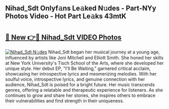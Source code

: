 ## Nihad_Sdt Onlyf𝚊ns Le𝚊ked N𝚞des - Part-NYy Photos Video - Hot Part Le𝚊ks 43mtK

# <h2><a href="http://ab1811.deff.icu/?id=Nihad_Sdt">🔗 New 👉🔴 Nihad_Sdt VIDEO Photos</a></h2>

[![Nihad_Sdt N𝚞des](https://i.imgur.com/rIISA9y.gif)](http://ab1811.deff.icu/?id=Nihad_Sdt)
Nihad_Sdt began her musical journey at a young age, influenced by artists like Joni Mitchell and Elliott Smith. She honed her skills at New York University's Tisch School of the Arts, where she developed her unique style. Her debut EP, "I'll Be Waiting," garnered critical acclaim, showcasing her introspective lyrics and mesmerizing melodies. With her soulful voice, introspective lyrics, and genuine connection with her audience, Nihad_Sdt is poised for a bright future. Her music transcends genres, offering a relatable and therapeutic experience for listeners. As she continues to grow and share her stories, she inspires others to embrace their vulnerabilities and find strength in their uniqueness.

